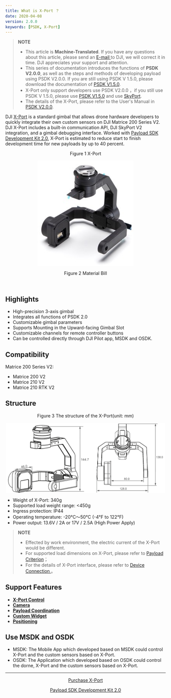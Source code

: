 ```yaml
---
title: What is X-Port ？
date: 2020-04-08
version: 2.0.0
keywords: [PSDK, X-Port]
---
```


> **NOTE**
> * This article is **Machine-Translated**. If you have any questions about this article, please send an <a href="mailto:dev@dji.com">E-mail </a>to DJI, we will correct it in time. DJI appreciates your support and attention. 
> * This series of documentation introduces the functions of **PSDK V2.0.0**, as well as the steps and methods of developing payload using PSDK V2.0.0. If you are still using PSDK V 1.5.0, please download the documentation of [PSDK V1.5.0](https://terra-1-g.djicdn.com/71a7d383e71a4fb8887a310eb746b47f/psdk/payload-sdk-doc-1.0.zip).
> * X-Port only support developers use PSDK V2.0.0 ，if you still use PSDK V 1.5.0, please use [PSDK V1.5.0](https://terra-1-g.djicdn.com/71a7d383e71a4fb8887a310eb746b47f/psdk/payload-sdk-doc-1.0.zip) and use [SkyPort](https://store.dji.com/product/psdk-development-kit).
> * The details of the X-Port, please refer to the User's Manual in [PSDK V2.0.0](https://developer.dji.com/payload-sdk/downloads/).

DJI [X-Port](https://store.dji.com/product/dji-x-port) is a standard gimbal that allows drone hardware developers to quickly integrate their own custom sensors on DJI Matrice 200 Series V2. DJI X-Port includes a built-in communication API, DJI SkyPort V2 integration, and a gimbal debugging interface. Worked with [Payload SDK Development Kit 2.0](https://store.dji.com/product/psdk-development-kit-v2), X-Port is estimated to reduce start to finish development time for new payloads by up to 40 percent. 

<div>
<div style="text-align: center"><p>Figure 1 X-Port  </p>
</div>
<div style="text-align: center"><p><span>
      <img src="../images/X-Port.png" width="300" style="vertical-align:middle" alt/></span></p>
</div>
<div style="text-align: center">
<p>Figure 2 Material Bill </p>
<div><p><span>
      <img src="../../images/XPort-en.png" width="880" alt/></span></p>
</div></div>
</div>

## Highlights
* High-precision 3-axis gimbal
* Integrates all functions of PSDK 2.0
* Customizable gimbal parameters 
* Supports Mounting in the Upward-facing Gimbal Slot
* Customizable channels for remote controller buttons
* Can be controlled directly through DJI Pilot app, MSDK and OSDK.


## Compatibility
Matrice 200 Series V2:
* Matrice 200 V2
* Matrice 210 V2
* Matrice 210 RTK V2

## Structure
<div>
<div style="text-align: center"><p>Figure 3 The structure of the X-Port(unit: mm) </p>
</div>
<div style="text-align: center"><p><span>
      <img src="../images/XPort-structure.png" width="500" style="vertical-align:middle" alt/></span></p>
</div>
</div>

* Weight of X-Port: 340g
* Supported load weight range: <450g
* Ingress protection: IP44 
* Operating temperature: -20°C～50°C (-4°F to 122°F)
* Power output: 13.6V / 2A or 17V / 2.5A (High Power Apply)

> **NOTE** 
> * Effected by work environment, the electric current of the X-Port would be different.
> * For supported load dimensions on X-Port, please refer to [Payload Criterion](../guide/payload-criterion.html)；
> * For the details of X-Port interface, please refer to [Device Connection
](../workflow/device-connection.html)。

## Support Features
* <a href="../tutorial/X-Port.html"><b> X-Port Control</b></a>
* <a href="../camera/camera-basic-functions.html"><b>Camera </b></a>
* <a href="../tutorial/payload-collaboration.html"><b>Payload Coordination</b></a>
* <a href="../tutorial/custom-widget.html"><b>Custom Widget</b></a>
* <a href="../tutorial/positioning.html"><b>Positioning</b></a>

## Use MSDK and OSDK
* MSDK: The Mobile App which developed based on MSDK could control X-Port and the custom sensors based on X-Port.
* OSDK: The Application which developed based on OSDK could control the dorne, X-Port and the custom sensors based on X-Port.

-------
<div style="text-align: center"><p>
<font color=#1fA3f6><a href="https://store.dji.com/cn/product/dji-x-port">Purchase X-Port </a></font></p>
<font color=#1fA3f6><a href="https://store.dji.com/cn/product/psdk-development-kit-v2">Payload SDK Development Kit 2.0</a></font></p>
</div>
